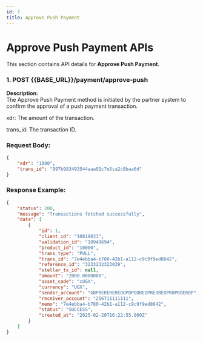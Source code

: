 ```yaml
---
id: 7
title: Approve Push Payment
---
```


# Approve Push Payment APIs

This section contains API details for **Approve Push Payment**.

### 1. POST {{BASE_URL}}/payment/approve-push

**Description:**  
The Approve Push Payment method is initiated by the partner system to confirm
the approval of a push payment transaction.

xdr: The amount of the transaction.

trans_id: The transaction ID.

### Request Body:
```json
{
    "xdr": "1000",
    "trans_id": "997b983493544aaa91c7e5ca2c8baa6d"
}
```

### Response Example:
```json
{
    "status": 200,
    "message": "Transactions fetched successfully",
    "data": [
        {
            "id": 1,
            "client_id": "10819033",
            "validation_id": "10949694",
            "product_id": "10000",
            "trans_type": "PULL",
            "trans_id": "7e4ebba4-b780-42b1-a112-c9c9f9ed8642",
            "reference_id": "3233232323039",
            "stellar_tx_id": null,
            "amount": "2000.0000000",
            "asset_code": "cUGX",
            "currency": "UGX",
            "sender_account": "GBPREREREREOOPOPOOREOPREOREOPROPROEROP",
            "receiver_account": "256711111111",
            "memo": "7e4ebba4-b780-42b1-a112-c9c9f9ed8642",
            "status": "SUCCESS",
            "created_at": "2025-02-20T16:22:55.000Z"
        }
    ]
}
```
